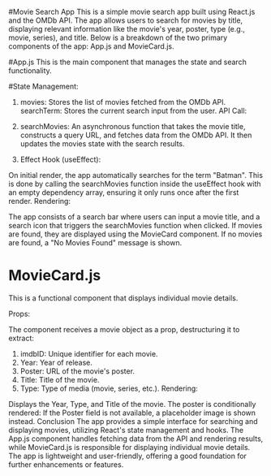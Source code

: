#Movie Search App
This is a simple movie search app built using React.js and the OMDb API. The app allows users to search for movies by title, displaying relevant information like the movie's year, poster, type (e.g., movie, series), and title. Below is a breakdown of the two primary components of the app: App.js and MovieCard.js.

#App.js
This is the main component that manages the state and search functionality.

#State Management:

1. movies: Stores the list of movies fetched from the OMDb API.
searchTerm: Stores the current search input from the user.
API Call:

2. searchMovies: An asynchronous function that takes the movie title, constructs a query URL, and fetches data from the OMDb API. It then updates the movies state with the search results.
3. Effect Hook (useEffect):

On initial render, the app automatically searches for the term "Batman". This is done by calling the searchMovies function inside the useEffect hook with an empty dependency array, ensuring it only runs once after the first render.
Rendering:

The app consists of a search bar where users can input a movie title, and a search icon that triggers the searchMovies function when clicked.
If movies are found, they are displayed using the MovieCard component. If no movies are found, a "No Movies Found" message is shown.



# MovieCard.js
This is a functional component that displays individual movie details.

Props:

The component receives a movie object as a prop, destructuring it to extract:
1. imdbID: Unique identifier for each movie.
2. Year: Year of release.
3. Poster: URL of the movie's poster.
4. Title: Title of the movie.
5. Type: Type of media (movie, series, etc.).
Rendering:

Displays the Year, Type, and Title of the movie.
The poster is conditionally rendered: If the Poster field is not available, a placeholder image is shown instead.
Conclusion
The app provides a simple interface for searching and displaying movies, utilizing React's state management and hooks. The App.js component handles fetching data from the API and rendering results, while MovieCard.js is responsible for displaying individual movie details. The app is lightweight and user-friendly, offering a good foundation for further enhancements or features.